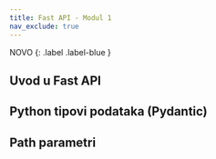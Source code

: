 ```yaml
---
title: Fast API - Modul 1
nav_exclude: true
---
```


NOVO
{: .label .label-blue }

## Uvod u Fast API



## Python tipovi podataka (Pydantic)
## Path parametri